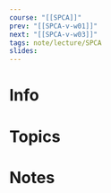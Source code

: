 ```yaml
---
course: "[[SPCA]]"
prev: "[[SPCA-v-w01]]"
next: "[[SPCA-v-w03]]"
tags: note/lecture/SPCA
slides:
---
```



# Info


# Topics


# Notes
